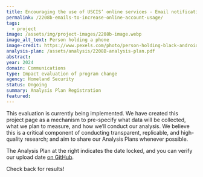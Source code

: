 ```yaml
---
title: Encouraging the use of USCIS’ online services - Email notifications to increase online account usage
permalink: /2208b-emails-to-increase-online-account-usage/
tags: 
  - project
image: /assets/img/project-images/2208b-image.webp
image_alt_text: Person holding a phone
image-credit: https://www.pexels.com/photo/person-holding-black-android-smartphone-4554696/
analysis-plan: /assets/analysis/2208B-analysis-plan.pdf
abstract: 
year: 2024  
domain: Communications
type: Impact evaluation of program change
agency: Homeland Security
status: Ongoing
summary: Analysis Plan Registration
featured: 
---
```

This evaluation is currently being implemented. We have created this project page as a mechanism to pre-specify what data will be collected, what we plan to measure, and how we’ll conduct our analysis. We believe this is a critical component of conducting transparent, replicable, and high-quality research; and aim to share our Analysis Plans whenever possible.

The Analysis Plan at the right indicates the date locked, and you can verify our upload date <a class="usa-link usa-link--external" href="https://github.com/gsa-oes/office-of-evaluation-sciences/commits/master/assets/analysis/2208B-analysis-plan.pdf">on GitHub</a>. 
 
Check back for results!
